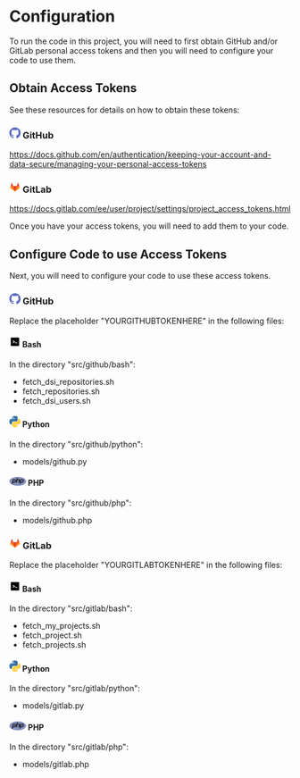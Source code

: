 # Configuration

To run the code in this project, you will need to first obtain GitHub and/or GitLab personal access tokens and then you will need to configure your code to use them.

## Obtain Access Tokens
See these resources for details on how to obtain these tokens:

### <img width="20px" src="./images/logos/github-logo.svg" /> GitHub

https://docs.github.com/en/authentication/keeping-your-account-and-data-secure/managing-your-personal-access-tokens

### <img width="20px" src="./images/logos/gitlab-logo.svg" /> GitLab

https://docs.gitlab.com/ee/user/project/settings/project_access_tokens.html

Once you have your access tokens, you will need to add them to your code.

## Configure Code to use Access Tokens
Next, you will need to configure your code to use these access tokens.

### <img width="20px" src="./images/logos/github-logo.svg" /> GitHub
Replace the placeholder "YOURGITHUBTOKENHERE" in the following files:

#### <img width="20px" src="./images/logos/bash-logo.svg" /> Bash
In the directory "src/github/bash":
- fetch_dsi_repositories.sh
- fetch_repositories.sh
- fetch_dsi_users.sh

#### <img width="20px" src="./images/logos/python-logo.svg" /> Python
In the directory "src/github/python":
- models/github.py

#### <img width="30px" src="./images/logos/php-logo.svg" /> PHP
In the directory "src/github/php":
- models/github.php

### <img width="20px" src="./images/logos/gitlab-logo.svg" /> GitLab
Replace the placeholder "YOURGITLABTOKENHERE" in the following files:

#### <img width="20px" src="./images/logos/bash-logo.svg" /> Bash
In the directory "src/gitlab/bash":
- fetch_my_projects.sh
- fetch_project.sh
- fetch_projects.sh

#### <img width="20px" src="./images/logos/python-logo.svg" /> Python
In the directory "src/gitlab/python":
- models/gitlab.py

#### <img width="30px" src="./images/logos/php-logo.svg" /> PHP
In the directory "src/gitlab/php":
- models/gitlab.php